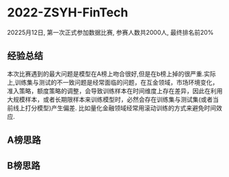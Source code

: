 # 2022-ZSYH-FinTech
20225月12日, 第一次正式参加数据比赛, 参赛人数共2000人, 最终排名前20%

## 经验总结
本次比赛遇到的最大问题是模型在A榜上吻合很好,但是在b榜上掉的很严重.实际上,训练集与测试的不一致问题是经常面临的问题，在互金领域，市场环境变化，准入策略，额度策略的调整，会导致训练样本在时间维度上存在差异，因此在利用大规模样本，或者长期限样本来训练模型时，必然会存在训练集与测试集(或者当前线上打分模型)产生偏差. 比如量化金融领域经常用滚动训练的方式来避免时间效应.

## A榜思路


## B榜思路
